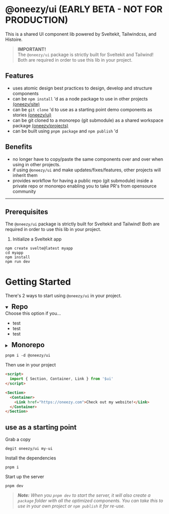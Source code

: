 # @oneezy/ui (EARLY BETA - NOT FOR PRODUCTION)
This is a shared UI component lib powered by Sveltekit, Tailwindcss, and Histoire.

> **IMPORTANT!** <br>
> The `@oneezy/ui` package is strictly built for Sveltekit and Tailwind! Both are required in order to use this lib in your project.

## Features
- uses atomic design best practices to design, develop and structure components
- can be `npm install` 'd as a node package to use in other projects [(oneezy/site)](https://github.com/oneezy/site)
- can be `git clone` 'd to use as a starting point demo components as stories [(oneezy/ui)](https://github.com/oneezy/ui)
- can be git cloned to a monorepo (git submodule) as a shared workspace package [(oneezy/projects)](https://github.com/oneezy/projects)
- can be built using `pnpm package` and `npm publish` 'd

## Benefits 
- no longer have to copy/paste the same components over and over when using in other projects.
- if using `@oneezy/ui` and make updates/fixes/features, other projects will inherit them
- provides workflow for having a public repo (git submodule) inside a private repo or monorepo enabling you to take PR's from opensource community

---

## Prerequisites
The `@oneezy/ui` package is strictly built for Sveltekit and Tailwind! Both are required in order to use this lib in your project. 

1. Initialize a Sveltekit app

```
npm create svelte@latest myapp
cd myapp
npm install
npm run dev
```

# Getting Started
There's 2 ways to start using `@oneezy/ui` in your project.

<details open>
<summary><h2 style="display: inline">&nbsp;Repo</h2></summary>
Choose this option if you...

- test
- test
- test

</details>

<details>
<summary><h2 style="display: inline">&nbsp;Monorepo</h2></summary>
Choose this option to quickly get up and running.

</details>

```
pnpm i -d @oneezy/ui
```

Then use in your project
```html
<script>
  import { Section, Container, Link } from '$ui'
</script>

<Section>
  <Container>
    <Link href="https://oneezy.com">Check out my website!</Link>
  </Container>
</Section>
```

## use as a starting point
Grab a copy
```
degit oneezy/ui my-ui
```
Install the dependencies
```
pnpm i
```
Start up the server
```
pnpm dev
```
> ***Note:*** *When you `pnpm dev` to start the server, it will also create a `package` folder with all the optimized components. You can take this to use in your own project or `npm publish` it for re-use.*